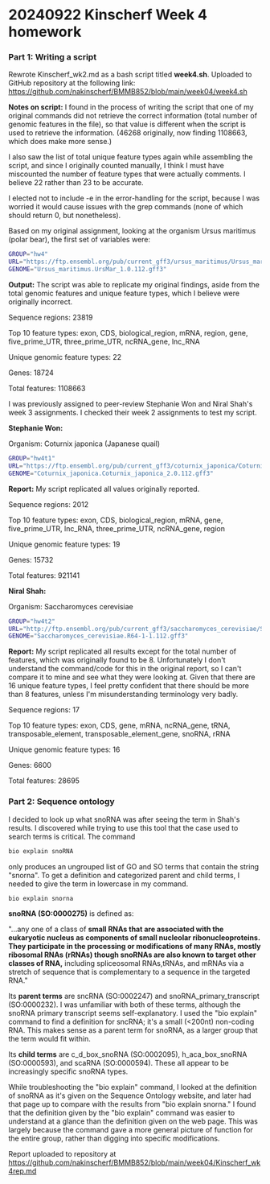 # 20240922 Kinscherf Week 4 homework

### Part 1: Writing a script

Rewrote Kinscherf_wk2.md as a bash script titled **week4.sh**. Uploaded to GitHub repository at the following link: https://github.com/nakinscherf/BMMB852/blob/main/week04/week4.sh

**Notes on script:** I found in the process of writing the script that one of my original commands did not retrieve the correct information (total number of genomic features in the file), so that value is different when the script is used to retrieve the information. (46268 originally, now finding 1108663, which does make more sense.)

I also saw the list of total unique feature types again while assembling the script, and since I originally counted manually, I think I must have miscounted the number of feature types that were actually comments. I believe 22 rather than 23 to be accurate.

I elected not to include -e in the error-handling for the script, because I was worried it would cause issues with the grep commands (none of which should return 0, but nonetheless).

Based on my original assignment, looking at the organism Ursus maritimus (polar bear), the first set of variables were:
```bash
GROUP="hw4"
URL="https://ftp.ensembl.org/pub/current_gff3/ursus_maritimus/Ursus_maritimus.UrsMar_1.0.112.gff3.gz"
GENOME="Ursus_maritimus.UrsMar_1.0.112.gff3"
```

**Output:** The script was able to replicate my original findings, aside from the total genomic features and unique feature types, which I believe were originally incorrect.

Sequence regions: 23819

Top 10 feature types: exon, CDS, biological_region, mRNA, region, gene, five_prime_UTR, three_prime_UTR, ncRNA_gene, lnc_RNA

Unique genomic feature types: 22

Genes: 18724

Total features: 1108663

I was previously assigned to peer-review Stephanie Won and Niral Shah's week 3 assignments. I checked their week 2 assignments to test my script.

**Stephanie Won:**

Organism: Coturnix japonica (Japanese quail)
```bash
GROUP="hw4t1"
URL="https://ftp.ensembl.org/pub/current_gff3/coturnix_japonica/Coturnix_japonica.Coturnix_japonica_2.0.112.gff3.gz"
GENOME="Coturnix_japonica.Coturnix_japonica_2.0.112.gff3"
```
**Report:** My script replicated all values originally reported.

Sequence regions: 2012

Top 10 feature types: exon, CDS, biological_region, mRNA, gene, five_prime_UTR, lnc_RNA, three_prime_UTR, ncRNA_gene, region

Unique genomic feature types: 19

Genes: 15732

Total features: 921141

**Niral Shah:**

Organism: Saccharomyces cerevisiae
```bash
GROUP="hw4t2"
URL="http://ftp.ensembl.org/pub/current_gff3/saccharomyces_cerevisiae/Saccharomyces_cerevisiae.R64-1-1.112.gff3.gz"
GENOME="Saccharomyces_cerevisiae.R64-1-1.112.gff3"
```
**Report:** My script replicated all results except for the total number of features, which was originally found to be 8. Unfortunately I don't understand the command/code for this in the original report, so I can't compare it to mine and see what they were looking at. Given that there are 16 unique feature types, I feel pretty confident that there should be more than 8 features, unless I'm misunderstanding terminology very badly.

Sequence regions: 17

Top 10 feature types: exon, CDS, gene, mRNA, ncRNA_gene, tRNA, transposable_element, transposable_element_gene, snoRNA, rRNA

Unique genomic feature types: 16

Genes: 6600

Total features: 28695

### Part 2: Sequence ontology

I decided to look up what snoRNA was after seeing the term in Shah's results. I discovered while trying to use this tool that the case used to search terms is critical. The command
```bash
bio explain snoRNA
```
only produces an ungrouped list of GO and SO terms that contain the string "snorna". To get a definition and categorized parent and child terms, I needed to give the term in lowercase in my command.
```bash
bio explain snorna
```
**snoRNA (SO:0000275)** is defined as:

"...any one of a class of **small RNAs that are associated with the eukaryotic nucleus as components of small nucleolar ribonucleoproteins. They participate in the processing or modifications of many RNAs, mostly ribosomal RNAs (rRNAs) though snoRNAs are also known to target other classes of RNA,** including spliceosomal RNAs,tRNAs, and mRNAs via a stretch of sequence that is complementary to a sequence in the targeted RNA."

Its **parent terms** are sncRNA (SO:0002247) and snoRNA_primary_transcript (SO:0000232). I was unfamiliar with both of these terms, although the snoRNA primary transcript seems self-explanatory. I used the "bio explain" command to find a definition for sncRNA; it's a small (<200nt) non-coding RNA. This makes sense as a parent term for snoRNA, as a larger group that the term would fit within.

Its **child terms** are c_d_box_snoRNA (SO:0002095), h_aca_box_snoRNA (SO:0000593), and scaRNA (SO:0000594). These all appear to be increasingly specific snoRNA types.

While troubleshooting the "bio explain" command, I looked at the definition of snoRNA as it's given on the Sequence Ontology website, and later had that page up to compare with the results from "bio explain snorna." I found that the definition given by the "bio explain" command was easier to understand at a glance than the definition given on the web page. This was largely because the command gave a more general picture of function for the entire group, rather than digging into specific modifications.

Report uploaded to repository at https://github.com/nakinscherf/BMMB852/blob/main/week04/Kinscherf_wk4rep.md
